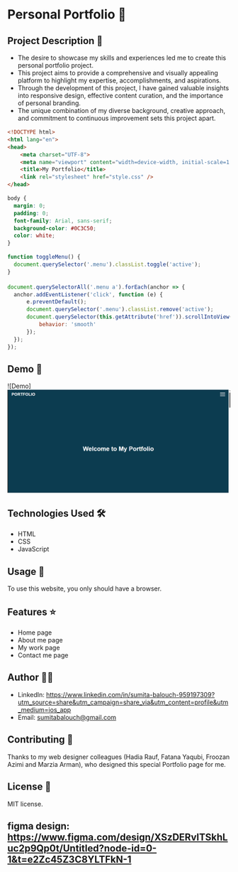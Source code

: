 # Personal Portfolio 🚀

## Project Description 📝
- The desire to showcase my skills and experiences led me to create this personal portfolio project.
- This project aims to provide a comprehensive and visually appealing platform to highlight my expertise, accomplishments, and aspirations.
- Through the development of this project, I have gained valuable insights into responsive design, effective content curation, and the importance of personal branding.
-  The unique combination of my diverse background, creative approach, and commitment to continuous improvement sets this project apart.

```html
<!DOCTYPE html>
<html lang="en">
<head>
    <meta charset="UTF-8">
    <meta name="viewport" content="width=device-width, initial-scale=1.0">
    <title>My Portfolio</title>
    <link rel="stylesheet" href="style.css" />
</head>
```

```css
body {
  margin: 0;
  padding: 0;
  font-family: Arial, sans-serif;
  background-color: #0C3C50;
  color: white;
}
```

```javascript
function toggleMenu() {
  document.querySelector('.menu').classList.toggle('active');
}

document.querySelectorAll('.menu a').forEach(anchor => {
  anchor.addEventListener('click', function (e) {
      e.preventDefault();
      document.querySelector('.menu').classList.remove('active');
      document.querySelector(this.getAttribute('href')).scrollIntoView({
          behavior: 'smooth'
      });
  });
});
```

## Demo 📸
![Demo]![image](<Screenshot 2024-07-23 222842-1.png>)

## Technologies Used 🛠️

- HTML
- CSS
- JavaScript


## Usage 🎯
To use this website, you only should have a browser.

## Features ⭐

- Home page
- About me page
- My work page
- Contact me page

## Author 👩‍💻
- LinkedIn: https://www.linkedin.com/in/sumita-balouch-959197309?utm_source=share&utm_campaign=share_via&utm_content=profile&utm_medium=ios_app
- Email: sumitabalouch@gmail.com

## Contributing 🤝
Thanks to my web designer colleagues (Hadia Rauf, Fatana Yaqubi, Froozan Azimi and Marzia Arman), who designed this special Portfolio page for me.

## License 📜
MIT license.

## figma design: https://www.figma.com/design/XSzDERvITSkhLuc2p9Qp0t/Untitled?node-id=0-1&t=e2Zc45Z3C8YLTFkN-1